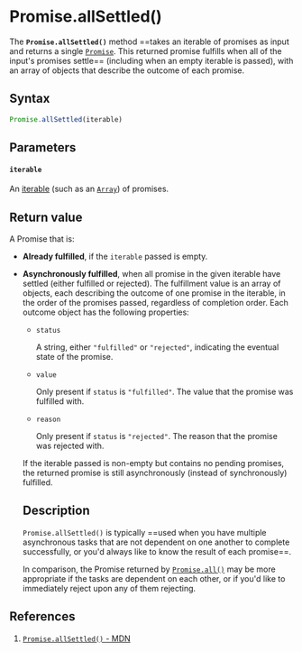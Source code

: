 # Promise.allSettled()

The **`Promise.allSettled()`** method ==takes an iterable of promises as input and returns a single [`Promise`](https://developer.mozilla.org/en-US/docs/Web/JavaScript/Reference/Global_Objects/Promise). This returned promise fulfills when all of the input's promises settle== (including when an empty iterable is passed), with an array of objects that describe the outcome of each promise.

## Syntax

```js
Promise.allSettled(iterable)
```

## Parameters

#### `iterable`

An [iterable](https://developer.mozilla.org/en-US/docs/Web/JavaScript/Reference/Iteration_protocols#the_iterable_protocol) (such as an [`Array`](https://developer.mozilla.org/en-US/docs/Web/JavaScript/Reference/Global_Objects/Array)) of promises.

## Return value

A Promise that is:

- **Already fulfilled**, if the `iterable` passed is empty.

- **Asynchronously fulfilled**, when all promise in the given iterable have settled (either fulfilled or rejected). The fulfillment value is an array of objects, each describing the outcome of one promise in the iterable, in the order of the promises passed, regardless of completion order. Each outcome object has the following properties:

  - `status`

    A string, either `"fulfilled"` or `"rejected"`, indicating the eventual state of the promise.

  - `value`

    Only present if `status` is `"fulfilled"`. The value that the promise was fulfilled with.

  - `reason`

    Only present if `status` is `"rejected"`. The reason that the promise was rejected with.

  If the iterable passed is non-empty but contains no pending promises, the returned promise is still asynchronously (instead of synchronously) fulfilled.

  ## Description

  `Promise.allSettled()` is typically ==used when you have multiple asynchronous tasks that are not dependent on one another to complete successfully, or you'd always like to know the result of each promise==.

  In comparison, the Promise returned by [`Promise.all()`](https://developer.mozilla.org/en-US/docs/Web/JavaScript/Reference/Global_Objects/Promise/all) may be more appropriate if the tasks are dependent on each other, or if you'd like to immediately reject upon any of them rejecting.

## References

1. [`Promise.allSettled()` - MDN](https://developer.mozilla.org/en-US/docs/Web/JavaScript/Reference/Global_Objects/Promise/allSettled)
